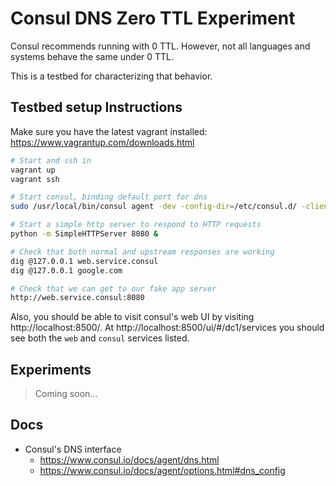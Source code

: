 # Consul DNS Zero TTL Experiment

Consul recommends running with 0 TTL.  However, not all languages and systems behave the same under 0 TTL.

This is a testbed for characterizing that behavior.

## Testbed setup Instructions

Make sure you have the latest vagrant installed: https://www.vagrantup.com/downloads.html

```bash
# Start and ssh in
vagrant up
vagrant ssh

# Start consul, binding default port for dns
sudo /usr/local/bin/consul agent -dev -config-dir=/etc/consul.d/ -client 0.0.0.0 -dns-port 53 -recursor 8.8.8.8 &

# Start a simple http server to respond to HTTP requests
python -m SimpleHTTPServer 8080 &

# Check that both normal and upstream responses are working
dig @127.0.0.1 web.service.consul
dig @127.0.0.1 google.com

# Check that we can get to our fake app server
http://web.service.consul:8080

```

Also, you should be able to visit consul's web UI by visiting http://localhost:8500/.  At http://localhost:8500/ui/#/dc1/services you should see both the `web` and `consul` services listed.

## Experiments

> Coming soon...

## Docs

* Consul's DNS interface
    * https://www.consul.io/docs/agent/dns.html
    * https://www.consul.io/docs/agent/options.html#dns_config

